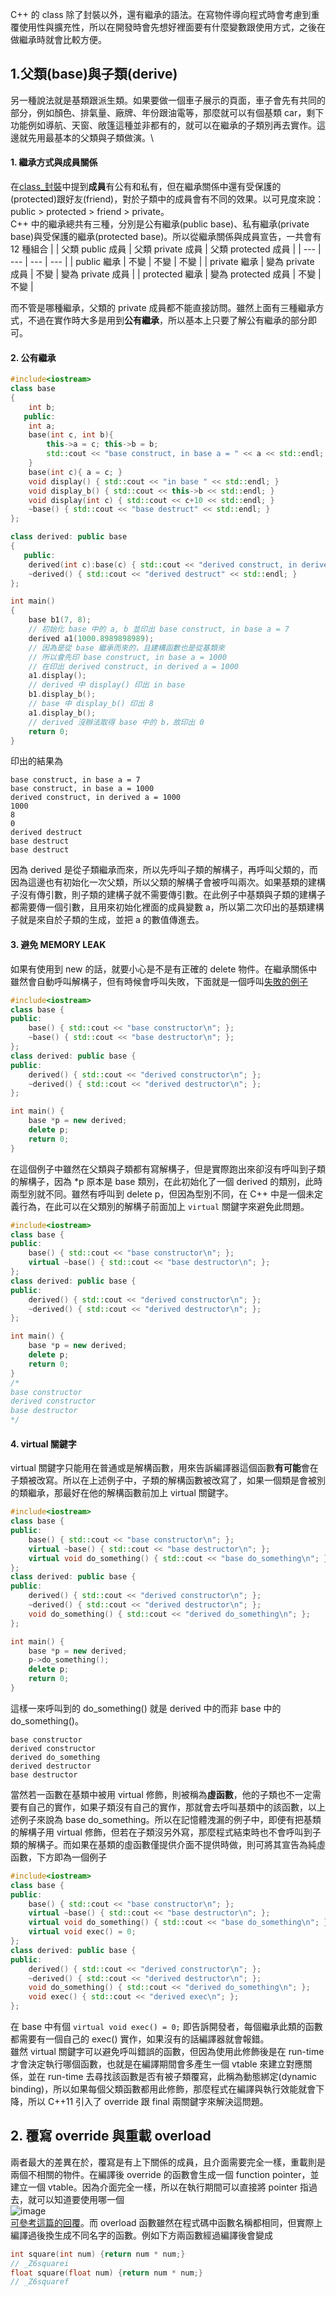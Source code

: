 C++ 的 class 除了封裝以外，還有繼承的語法。在寫物件導向程式時會考慮到重覆使用性與擴充性，所以在開發時會先想好裡面要有什麼變數跟使用方式，之後在做繼承時就會比較方便。

## 1.父類(base)與子類(derive)
另一種說法就是基類跟派生類。如果要做一個車子展示的頁面，車子會先有共同的部分，例如顏色、排氣量、廠牌、年份跟油電等，那麼就可以有個基類 car，剩下功能例如導航、天窗、敞篷這種並非都有的，就可以在繼承的子類別再去實作。這邊就先用最基本的父類與子類做演。\

#### 1. 繼承方式與成員關係
在[class_封裝](https://github.com/JrPhy/CPP_tutorial/blob/main/class_%E5%B0%81%E8%A3%9D.md)中提到**成員**有公有和私有，但在繼承關係中還有受保護的(protected)跟好友(friend)，對於子類中的成員會有不同的效果。以可見度來說：public > protected > friend > private。\
C++ 中的繼承總共有三種，分別是公有繼承(public base)、私有繼承(private base)與受保護的繼承(protected base)。所以從繼承關係與成員宣告，一共會有 12 種組合
|   | 父類 public 成員 | 父類 private 成員 | 父類 protected 成員 |
| --- | --- | --- | --- |
| public 繼承 | 不變 | 不變 | 不變 |
| private 繼承 | 變為 private 成員 | 不變 | 變為 private 成員 |
| protected 繼承 | 變為 protected 成員 | 不變 | 不變 |

而不管是哪種繼承，父類的 private 成員都不能直接訪問。雖然上面有三種繼承方式，不過在實作時大多是用到**公有繼承**，所以基本上只要了解公有繼承的部分即可。
#### 2. 公有繼承
```cpp
#include<iostream>
class base
{
    int b;
   public:
    int a;
    base(int c, int b){ 
        this->a = c; this->b = b; 
        std::cout << "base construct, in base a = " << a << std::endl;
    }
    base(int c){ a = c; }
    void display() { std::cout << "in base " << std::endl; }
    void display_b() { std::cout << this->b << std::endl; }
    void display(int c) { std::cout << c+10 << std::endl; }
    ~base() { std::cout << "base destruct" << std::endl; }
};

class derived: public base
{
   public:
    derived(int c):base(c) { std::cout << "derived construct, in derived a = "<< a << std::endl; }
    ~derived() { std::cout << "derived destruct" << std::endl; }
};

int main()
{
    base b1(7, 8);
    // 初始化 base 中的 a, b 並印出 base construct, in base a = 7
    derived a1(1000.8989898989);
    // 因為是從 base 繼承而來的，且建構函數也是從基類來
    // 所以會先印 base construct, in base a = 1000
    // 在印出 derived construct, in derived a = 1000
    a1.display();
    // derived 中 display() 印出 in base
    b1.display_b();
    // base 中 display_b() 印出 8
    a1.display_b();
    // derived 沒辦法取得 base 中的 b，故印出 0
    return 0;
}
```
印出的結果為
```
base construct, in base a = 7
base construct, in base a = 1000
derived construct, in derived a = 1000
1000
8
0
derived destruct
base destruct
base destruct
```
因為 derived 是從子類繼承而來，所以先呼叫子類的解構子，再呼叫父類的，而因為這邊也有初始化一次父類，所以父類的解構子會被呼叫兩次。如果基類的建構子沒有傳引數，則子類的建構子就不需要傳引數。在此例子中基類與子類的建構子都需要傳一個引數，且用來初始化裡面的成員變數 a，所以第二次印出的基類建構子就是來自於子類的生成，並把 a 的數值傳進去。
#### 3. 避免 MEMORY LEAK
如果有使用到 new 的話，就要小心是不是有正確的 delete 物件。在繼承關係中雖然會自動呼叫解構子，但有時候會呼叫失敗，下面就是一個呼叫[失敗的例子](https://stackoverflow.com/questions/461203/when-to-use-virtual-destructors?rq=2)
```cpp
#include<iostream>
class base {
public:
    base() { std::cout << "base constructor\n"; };
    ~base() { std::cout << "base destructor\n"; };
};
class derived: public base {
public:
    derived() { std::cout << "derived constructor\n"; };
    ~derived() { std::cout << "derived destructor\n"; };
};

int main() {
    base *p = new derived;
    delete p;
    return 0;
}
```
在這個例子中雖然在父類與子類都有寫解構子，但是實際跑出來卻沒有呼叫到子類的解構子，因為 *p 原本是 base 類別，在此初始化了一個 derived 的類別，此時兩型別就不同。雖然有呼叫到 delete p，但因為型別不同，在 C++ 中是一個未定義行為，在此可以在父類別的解構子前面加上 ```virtual``` 關鍵字來避免此問題。
```cpp
#include<iostream>
class base {
public:
    base() { std::cout << "base constructor\n"; };
    virtual ~base() { std::cout << "base destructor\n"; };
};
class derived: public base {
public:
    derived() { std::cout << "derived constructor\n"; };
    ~derived() { std::cout << "derived destructor\n"; };
};

int main() {
    base *p = new derived;
    delete p;
    return 0;
}
/*
base constructor
derived constructor
base destructor
*/
```
#### 4. virtual 關鍵字
virtual 關鍵字只能用在普通或是解構函數，用來告訴編譯器這個函數**有可能**會在子類被改寫。所以在上述例子中，子類的解構函數被改寫了，如果一個類是會被別的類繼承，那最好在他的解構函數前加上 virtual 關鍵字。
```cpp
#include<iostream>
class base {
public:
    base() { std::cout << "base constructor\n"; };
    virtual ~base() { std::cout << "base destructor\n"; };
    virtual void do_something() { std::cout << "base do_something\n"; };
};
class derived: public base {
public:
    derived() { std::cout << "derived constructor\n"; };
    ~derived() { std::cout << "derived destructor\n"; };
    void do_something() { std::cout << "derived do_something\n"; };
};

int main() {
    base *p = new derived;
    p->do_something();
    delete p;
    return 0;
}
```
這樣一來呼叫到的 do_something() 就是 derived 中的而非 base 中的 do_something()。
```
base constructor
derived constructor
derived do_something
derived destructor
base destructor
```
當然若一函數在基類中被用 virtual 修飾，則被稱為**虛函數**，他的子類也不一定需要有自己的實作，如果子類沒有自己的實作，那就會去呼叫基類中的該函數，以上述例子來說為 base do_something。所以在記憶體洩漏的例子中，即便有把基類的解構子用 virtual 修飾，但若在子類沒另外寫，那麼程式結束時也不會呼叫到子類的解構子。而如果在基類的虛函數僅提供介面不提供時做，則可將其宣告為純虛函數，下方即為一個例子
```cpp
#include<iostream>
class base {
public:
    base() { std::cout << "base constructor\n"; };
    virtual ~base() { std::cout << "base destructor\n"; };
    virtual void do_something() { std::cout << "base do_something\n"; };
    virtual void exec() = 0;
};
class derived: public base {
public:
    derived() { std::cout << "derived constructor\n"; };
    ~derived() { std::cout << "derived destructor\n"; };
    void do_something() { std::cout << "derived do_something\n"; };
    void exec() { std::cout << "derived exec\n"; };
};
```
在 base 中有個 ```virtual void exec() = 0;``` 即告訴開發者，每個繼承此類的函數都需要有一個自己的 exec() 實作，如果沒有的話編譯器就會報錯。\
雖然 virtual 關鍵字可以避免呼叫錯誤的函數，但因為使用此修飾後是在 run-time 才會決定執行哪個函數，也就是在編譯期間會多產生一個 vtable 來建立對應關係，並在 run-time 去尋找該函數是否有被子類覆寫，此稱為動態綁定(dynamic binding)，所以如果每個父類函數都用此修飾，那麼程式在編譯與執行效能就會下降，所以 C++11 引入了 override 跟 final 兩關鍵字來解決這問題。

## 2. 覆寫 override 與重載 overload
兩者最大的差異在於，覆寫是有上下關係的成員，且介面需要完全一樣，重載則是兩個不相關的物件。在編譯後 override 的函數會生成一個 function pointer，並建立一個 vtable。因為介面完全一樣，所以在執行期間可以直接將 pointer 指過去，就可以知道要使用哪一個\
![image](https://miro.medium.com/v2/resize:fit:640/format:webp/1*eFekC5vlinvUw-oXB4wbNw.png)\
[可參考這篇的回覆](https://stackoverflow.com/questions/4548145/low-level-details-of-inheritance-and-polymorphism)。而 overload 函數雖然在程式碼中函數名稱都相同，但實際上編譯過後換生成不同名字的函數。例如下方兩函數經過編譯後會變成
```cpp
int square(int num) {return num * num;}
// _Z6squarei
float square(float num) {return num * num;}
// _Z6squaref
```
